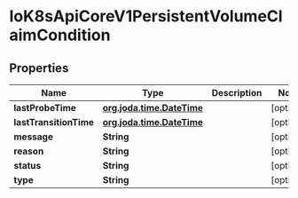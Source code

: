 

# IoK8sApiCoreV1PersistentVolumeClaimCondition

## Properties

Name | Type | Description | Notes
------------ | ------------- | ------------- | -------------
**lastProbeTime** | [**org.joda.time.DateTime**](org.joda.time.DateTime.md) |  |  [optional]
**lastTransitionTime** | [**org.joda.time.DateTime**](org.joda.time.DateTime.md) |  |  [optional]
**message** | **String** |  |  [optional]
**reason** | **String** |  |  [optional]
**status** | **String** |  |  [optional]
**type** | **String** |  |  [optional]



